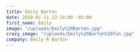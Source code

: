 ```yaml
---
title: Emily Barton
date: 2018-01-11 12:14:00 -05:00
first_name: Emily
image: "/uploads/Emily%20Barton.jpg"
crazy_image: "/uploads/Emily%20Barton%20fun.jpg"
company: Emily R Barton
---
```


